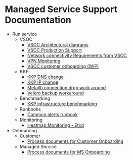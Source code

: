 # Managed Service Support Documentation

+ Run service
  * VSOC
    - [VSOC Architectural diagrams](/docs/VSOC%20Production%20Support/VSOC%20Architecture%20Documentation.docx)
    - [VSOC Production Support](/docs/VSOC%20Production%20Support/VSOC-Production-Support.md)
    - [Network connectivity Requirements from VSOC](#Network-connectivity-diagrams)
    - [VPN Monitoring](/docs/VSOC%20Production%20Support/VPN%20monitoring.docx)
    - [VSOC customer onboarding (WIP)](https://github.com/jacmathew/benchmarking/blob/main/vsoc_customer_onboarding.md)
  * KKP
    - [KKP DNS change](https://github.com/kubermatic/community-components/blob/master/runbook/kubeone-add-dns-name.md)
    - [KKP IP change](https://github.com/jacmathew/community-components/blob/kube-runbook/runbook/kubeone_ip_change.md)
    - [Metallb connection drop work around](https://github.com/kubermatic/managed-service/blob/main/customers/wobcom/kubelb_runbook01.md)
    - [Velero backup workaround](https://github.com/jacmathew/community-components/blob/master/runbook/veleroBackup_alert_supression.md)
  * Benchmarking
    - [KKP infrastructure benchmarking](https://github.com/jacmathew/community-components/blob/kube-benchmarking/helper/benchmarking/infra_benchmarking.md)
  * Runbooks
    - [Common alerts runbook](/docs/Alerts/)
  * Monitoring
    - [Heatmap Monitoring - Etcd](/docs/ETCD-Heatmap-main/)
+ Onboarding
  * Customer
    - [Process documents for Customer Onboarding](/docs/Customer%20Onboarding/Customer_Onboarding.md)
  * Managed Service
    - [Process documents for MS Onboarding](/docs/Managed%20Service%20Onboarding/Agent%20Onboarding.md)
